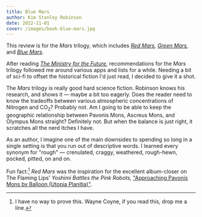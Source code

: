 ```yaml
---
title: Blue Mars
author: Kim Stanley Robinson
date: 2022-11-01
cover: /images/book-blue-mars.jpg
---
```


<div class="c--bg-yellow-25 l--pad-s l--rounded-corners">

This review is for the _Mars_ trilogy, which includes _[Red Mars](/reading/red-mars),_ _[Green Mars](/reading/green-mars),_ and _[Blue Mars](/reading/green-mars)_.

</div>

After reading _[The Ministry for the Future](/reading/the-ministry-for-the-future),_ recommendations for the _Mars_ trilogy followed me around various apps and lists for a while. Needing a bit of sci-fi to offset the historical fiction I'd just read, I decided to give it a shot.

The _Mars_ trilogy is really good hard science fiction. Robinson knows his research, and shows it — maybe a bit too eagerly. Does the reader need to know the tradeoffs between various atmospheric concentrations of Nitrogen and CO<sub>2</sub>? Probably not. Am I going to be able to keep the geographic relationship between Pavonis Mons, Ascreus Mons, and Olympus Mons straight? Definitely not. But when the balance is just right, it scratches all the nerd itches I have.

As an author, I imagine one of the main downsides to spending so long in a single setting is that you run out of descriptive words. I learned every synonym for "rough" — crenulated, craggy, weathered, rough-hewn, pocked, pitted, on and on.

Fun fact:[^1] _Red Mars_ was the inspiration for the excellent album-closer on The Flaming Lips' _Yoshimi Battles the Pink Robots,_ ["Approaching Pavonis Mons by Balloon (Utopia Planitia)"](https://www.youtube.com/watch?v=yqxYqc6ipU0).

[^1]: I have no way to prove this. Wayne Coyne, if you read this, drop me a line.
